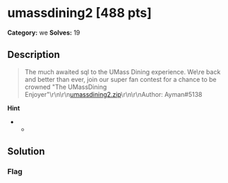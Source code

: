 # umassdining2 [488 pts]

**Category:** we
**Solves:** 19

## Description
>The much awaited sql to the UMass Dining experience. We\re back and better than ever, join our super fan contest for a chance to be crowned "The UMassDining Enjoyer"\r\n\r\n[umassdining2.zip](https://umass-ctf-challenges.s3.amazonaws.com/web/umassdining2.zip)\r\n\r\nAuthor:  Ayman#5138

**Hint**
* -

## Solution

### Flag

